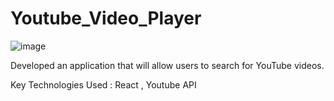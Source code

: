 # Youtube_Video_Player

![image](https://user-images.githubusercontent.com/90995877/179419146-1c65e525-f48d-4eef-af48-6e540b47d99c.png)

Developed an application that will allow users to search for YouTube videos.


Key Technologies Used : React , Youtube API

